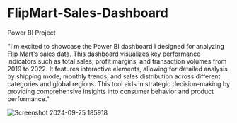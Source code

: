 # FlipMart-Sales-Dashboard
Power BI Project

"I'm excited to showcase the Power BI dashboard I designed for analyzing Flip Mart's sales data. This dashboard visualizes key performance indicators such as total sales, profit margins, and transaction volumes from 2019 to 2022. It features interactive elements, allowing for detailed analysis by shipping mode, monthly trends, and sales distribution across different categories and global regions. This tool aids in strategic decision-making by providing comprehensive insights into consumer behavior and product performance."

![Screenshot 2024-09-25 185918](https://github.com/user-attachments/assets/08c1bc12-df94-485f-bbfa-1817ab76dc7c)
